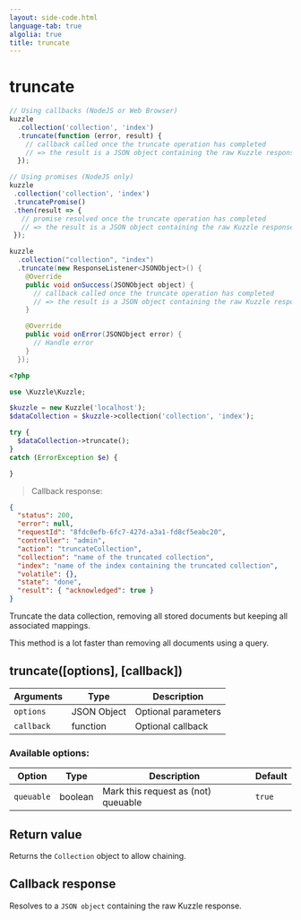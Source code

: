 ```yaml
---
layout: side-code.html
language-tab: true
algolia: true
title: truncate
---
```


# truncate

```js
// Using callbacks (NodeJS or Web Browser)
kuzzle
  .collection('collection', 'index')
  .truncate(function (error, result) {
    // callback called once the truncate operation has completed
    // => the result is a JSON object containing the raw Kuzzle response
  });

// Using promises (NodeJS only)
kuzzle
 .collection('collection', 'index')
 .truncatePromise()
 .then(result => {
   // promise resolved once the truncate operation has completed
   // => the result is a JSON object containing the raw Kuzzle response
 });
```

```java
kuzzle
  .collection("collection", "index")
  .truncate(new ResponseListener<JSONObject>() {
    @Override
    public void onSuccess(JSONObject object) {
      // callback called once the truncate operation has completed
      // => the result is a JSON object containing the raw Kuzzle response
    }

    @Override
    public void onError(JSONObject error) {
      // Handle error
    }
  });
```

```php
<?php

use \Kuzzle\Kuzzle;

$kuzzle = new Kuzzle('localhost');
$dataCollection = $kuzzle->collection('collection', 'index');

try {
  $dataCollection->truncate();
}
catch (ErrorException $e) {

}
```

> Callback response:

```json
{
  "status": 200,
  "error": null,
  "requestId": "8fdc0efb-6fc7-427d-a3a1-fd8cf5eabc20",
  "controller": "admin",
  "action": "truncateCollection",
  "collection": "name of the truncated collection",
  "index": "name of the index containing the truncated collection",
  "volatile": {},
  "state": "done",
  "result": { "acknowledged": true }
}
```

Truncate the data collection, removing all stored documents but keeping all associated mappings.

This method is a lot faster than removing all documents using a query.

## truncate([options], [callback])

| Arguments | Type | Description |
|---------------|---------|----------------------------------------|
| ``options`` | JSON Object | Optional parameters |
| ``callback`` | function | Optional callback |

### Available options:

| Option | Type | Description | Default |
|---------------|---------|----------------------------------------|---------|
| ``queuable`` | boolean | Mark this request as (not) queuable | ``true`` |

## Return value

Returns the `Collection` object to allow chaining.

## Callback response

Resolves to a `JSON object` containing the raw Kuzzle response.
